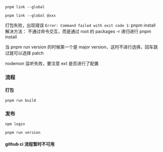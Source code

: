 `pnpm link --global`

`pnpm link --global @xxx`

打包失败，出现错误 `Error: Command failed with exit code 1`: pnpm install
解决方法： 不通过命令交互，而是通过 root 的 packages -r 递归进行 pnpm install

当 pnpm run version 的时候第一个是 major version，这时不进行选择，回车跳过就可以选择 patch

nodemon 监听失败，要注意 ext 是否进行了配置

### 流程

#### 打包

`pnpm run build`

### 发布

`npm login`

`pnpm run version`

#### github ci 流程暂时不可用
